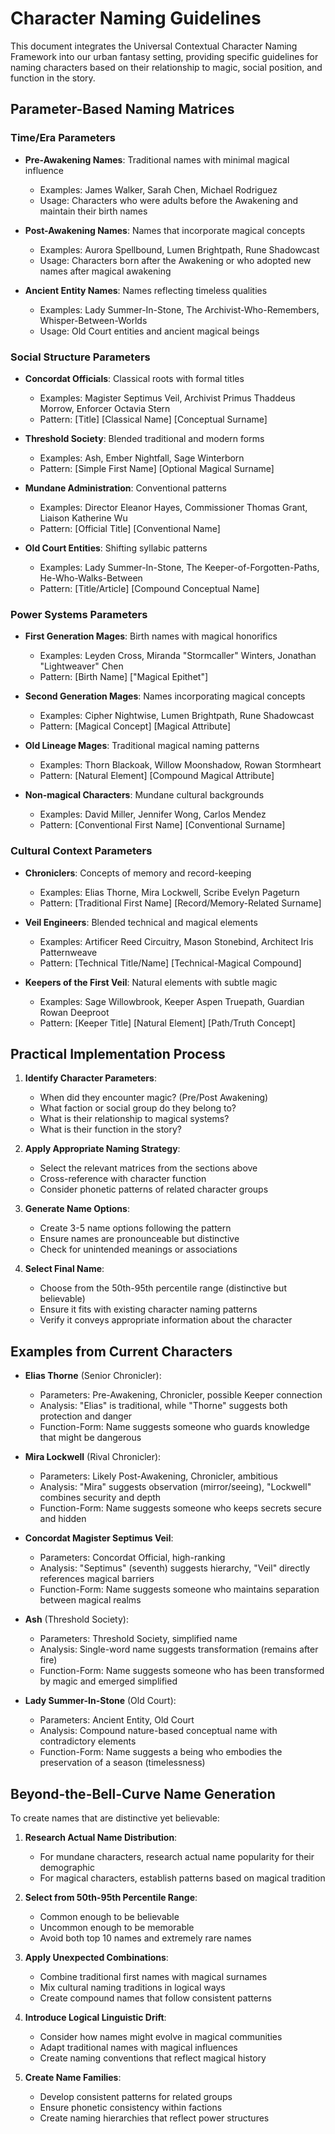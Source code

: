 # Character Naming Guidelines

This document integrates the Universal Contextual Character Naming Framework into our urban fantasy setting, providing specific guidelines for naming characters based on their relationship to magic, social position, and function in the story.

## Parameter-Based Naming Matrices

### Time/Era Parameters
- **Pre-Awakening Names**: Traditional names with minimal magical influence
  - Examples: James Walker, Sarah Chen, Michael Rodriguez
  - Usage: Characters who were adults before the Awakening and maintain their birth names
  
- **Post-Awakening Names**: Names that incorporate magical concepts
  - Examples: Aurora Spellbound, Lumen Brightpath, Rune Shadowcast
  - Usage: Characters born after the Awakening or who adopted new names after magical awakening
  
- **Ancient Entity Names**: Names reflecting timeless qualities
  - Examples: Lady Summer-In-Stone, The Archivist-Who-Remembers, Whisper-Between-Worlds
  - Usage: Old Court entities and ancient magical beings

### Social Structure Parameters
- **Concordat Officials**: Classical roots with formal titles
  - Examples: Magister Septimus Veil, Archivist Primus Thaddeus Morrow, Enforcer Octavia Stern
  - Pattern: [Title] [Classical Name] [Conceptual Surname]
  
- **Threshold Society**: Blended traditional and modern forms
  - Examples: Ash, Ember Nightfall, Sage Winterborn
  - Pattern: [Simple First Name] [Optional Magical Surname]
  
- **Mundane Administration**: Conventional patterns
  - Examples: Director Eleanor Hayes, Commissioner Thomas Grant, Liaison Katherine Wu
  - Pattern: [Official Title] [Conventional Name]
  
- **Old Court Entities**: Shifting syllabic patterns
  - Examples: Lady Summer-In-Stone, The Keeper-of-Forgotten-Paths, He-Who-Walks-Between
  - Pattern: [Title/Article] [Compound Conceptual Name]

### Power Systems Parameters
- **First Generation Mages**: Birth names with magical honorifics
  - Examples: Leyden Cross, Miranda "Stormcaller" Winters, Jonathan "Lightweaver" Chen
  - Pattern: [Birth Name] ["Magical Epithet"]
  
- **Second Generation Mages**: Names incorporating magical concepts
  - Examples: Cipher Nightwise, Lumen Brightpath, Rune Shadowcast
  - Pattern: [Magical Concept] [Magical Attribute]
  
- **Old Lineage Mages**: Traditional magical naming patterns
  - Examples: Thorn Blackoak, Willow Moonshadow, Rowan Stormheart
  - Pattern: [Natural Element] [Compound Magical Attribute]
  
- **Non-magical Characters**: Mundane cultural backgrounds
  - Examples: David Miller, Jennifer Wong, Carlos Mendez
  - Pattern: [Conventional First Name] [Conventional Surname]

### Cultural Context Parameters
- **Chroniclers**: Concepts of memory and record-keeping
  - Examples: Elias Thorne, Mira Lockwell, Scribe Evelyn Pageturn
  - Pattern: [Traditional First Name] [Record/Memory-Related Surname]
  
- **Veil Engineers**: Blended technical and magical elements
  - Examples: Artificer Reed Circuitry, Mason Stonebind, Architect Iris Patternweave
  - Pattern: [Technical Title/Name] [Technical-Magical Compound]
  
- **Keepers of the First Veil**: Natural elements with subtle magic
  - Examples: Sage Willowbrook, Keeper Aspen Truepath, Guardian Rowan Deeproot
  - Pattern: [Keeper Title] [Natural Element] [Path/Truth Concept]

## Practical Implementation Process

1. **Identify Character Parameters**:
   - When did they encounter magic? (Pre/Post Awakening)
   - What faction or social group do they belong to?
   - What is their relationship to magical systems?
   - What is their function in the story?

2. **Apply Appropriate Naming Strategy**:
   - Select the relevant matrices from the sections above
   - Cross-reference with character function
   - Consider phonetic patterns of related character groups

3. **Generate Name Options**:
   - Create 3-5 name options following the pattern
   - Ensure names are pronounceable but distinctive
   - Check for unintended meanings or associations

4. **Select Final Name**:
   - Choose from the 50th-95th percentile range (distinctive but believable)
   - Ensure it fits with existing character naming patterns
   - Verify it conveys appropriate information about the character

## Examples from Current Characters

- **Elias Thorne** (Senior Chronicler):
  - Parameters: Pre-Awakening, Chronicler, possible Keeper connection
  - Analysis: "Elias" is traditional, while "Thorne" suggests both protection and danger
  - Function-Form: Name suggests someone who guards knowledge that might be dangerous

- **Mira Lockwell** (Rival Chronicler):
  - Parameters: Likely Post-Awakening, Chronicler, ambitious
  - Analysis: "Mira" suggests observation (mirror/seeing), "Lockwell" combines security and depth
  - Function-Form: Name suggests someone who keeps secrets secure and hidden

- **Concordat Magister Septimus Veil**:
  - Parameters: Concordat Official, high-ranking
  - Analysis: "Septimus" (seventh) suggests hierarchy, "Veil" directly references magical barriers
  - Function-Form: Name suggests someone who maintains separation between magical realms

- **Ash** (Threshold Society):
  - Parameters: Threshold Society, simplified name
  - Analysis: Single-word name suggests transformation (remains after fire)
  - Function-Form: Name suggests someone who has been transformed by magic and emerged simplified

- **Lady Summer-In-Stone** (Old Court):
  - Parameters: Ancient Entity, Old Court
  - Analysis: Compound nature-based conceptual name with contradictory elements
  - Function-Form: Name suggests a being who embodies the preservation of a season (timelessness)

## Beyond-the-Bell-Curve Name Generation

To create names that are distinctive yet believable:

1. **Research Actual Name Distribution**:
   - For mundane characters, research actual name popularity for their demographic
   - For magical characters, establish patterns based on magical tradition

2. **Select from 50th-95th Percentile Range**:
   - Common enough to be believable
   - Uncommon enough to be memorable
   - Avoid both top 10 names and extremely rare names

3. **Apply Unexpected Combinations**:
   - Combine traditional first names with magical surnames
   - Mix cultural naming traditions in logical ways
   - Create compound names that follow consistent patterns

4. **Introduce Logical Linguistic Drift**:
   - Consider how names might evolve in magical communities
   - Adapt traditional names with magical influences
   - Create naming conventions that reflect magical history

5. **Create Name Families**:
   - Develop consistent patterns for related groups
   - Ensure phonetic consistency within factions
   - Create naming hierarchies that reflect power structures
